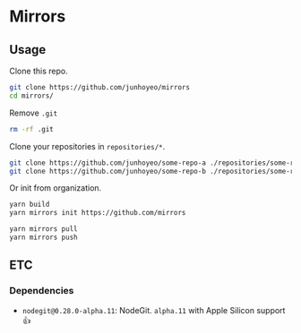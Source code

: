 # Mirrors

## Usage

Clone this repo.

```bash
git clone https://github.com/junhoyeo/mirrors
cd mirrors/
```

Remove `.git`

```bash
rm -rf .git
```

Clone your repositories in `repositories/*`.

```bash
git clone https://github.com/junhoyeo/some-repo-a ./repositories/some-repo-a
git clone https://github.com/junhoyeo/some-repo-b ./repositories/some-repo-b
```

Or init from organization.

```bash
yarn build
yarn mirrors init https://github.com/mirrors
```

```bash
yarn mirrors pull
yarn mirrors push
```

## ETC

### Dependencies

- `nodegit@0.28.0-alpha.11`: NodeGit. `alpha.11` with Apple Silicon support 👍

